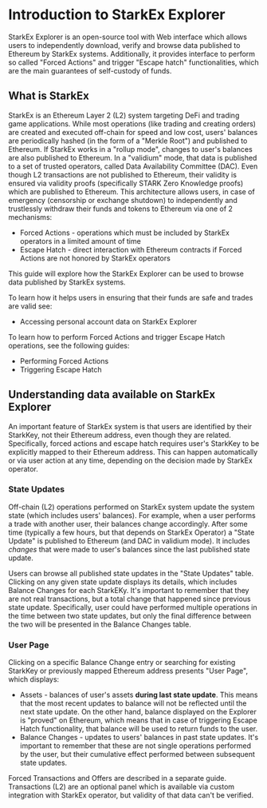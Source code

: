 # Introduction to StarkEx Explorer

StarkEx Explorer is an open-source tool with Web interface which allows users to independently download, verify and browse data published to Ethereum by StarkEx systems. Additionally, it provides interface to perform so called "Forced Actions" and trigger "Escape hatch" functionalities, which are the main guarantees of self-custody of funds.

## What is StarkEx

StarkEx is an Ethereum Layer 2 (L2) system targeting DeFi and trading game applications. While most operations (like trading and creating orders) are created and executed off-chain for speed and low cost, users' balances are periodically hashed (in the form of a "Merkle Root") and published to Ethereum. If StarkEx works in a "rollup mode", changes to user's balances are also published to Ethereum. In a "validium" mode, that data is published to a set of trusted operators, called Data Availability Committee (DAC). Even though L2 transactions are not published to Ethereum, their validity is ensured via validity proofs (specifically STARK Zero Knowledge proofs) which are published to Ethereum. This architecture allows users, in case of emergency (censorship or exchange shutdown) to independently and trustlessly withdraw their funds and tokens to Ethereum via one of 2 mechanisms:

* Forced Actions - operations which must be included by StarkEx operators in a limited amount of time
* Escape Hatch - direct interaction with Ethereum contracts if Forced Actions are not honored by StarkEx operators

This guide will explore how the StarkEx Explorer can be used to browse data published by StarkEx systems.

To learn how it helps users in ensuring that their funds are safe and trades are valid see:

* Accessing personal account data on StarkEx Explorer

To learn how to perform Forced Actions and trigger Escape Hatch operations, see the following guides:

* Performing Forced Actions
* Triggering Escape Hatch

## Understanding data available on StarkEx Explorer

An important feature of StarkEx system is that users are identified by their StarkKey, not their Ethereum address, even though they are related. Specifically, forced actions and escape hatch requires user's StarkKey to be explicitly mapped to their Ethereum address. This can happen automatically or via user action at any time, depending on the decision made by StarkEx operator.

### State Updates

Off-chain (L2) operations performed on StarkEx system update the system state (which includes users' balances). For example, when a user performs a trade with another user, their balances change accordingly. After some time (typically a few hours, but that depends on StarkEx Operator) a "State Update" is published to Ethereum (and DAC in validium mode). It includes *changes* that were made to user's balances since the last published state update. 

Users can browse all published state updates in the "State Updates" table. Clicking on any given state update displays its details, which includes Balance Changes for each StarkEKy. It's important to remember that they are not real transactions, but a total change that happened since previous state update. Specifically, user could have performed multiple operations in the time between two state updates, but only the final difference between the two will be presented in the Balance Changes table.

### User Page

Clicking on a specific Balance Change entry or searching for existing StarkKey or previously mapped Ethereum address presents "User Page", which displays:

* Assets - balances of user's assets **during last state update**. This means that the most recent updates to balance will not be reflected until the next state update. On the other hand, balance displayed on the Explorer is "proved" on Ethereum, which means that in case of triggering Escape Hatch functionality, that balance will be used to return funds to the user.
* Balance Changes - updates to users' balances in past state updates. It's important to remember that these are not single operations performed by the user, but their cumulative effect performed between subsequent state updates. 

Forced Transactions and Offers are described in a separate guide. Transactions (L2) are an optional panel which is available via custom integration with StarkEx operator, but validity of that data can't be verified.